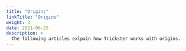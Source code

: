 ```yaml
---
title: "Origins"
linkTitle: "Origins"
weight: 3
date: 2021-06-25
description: >
  The following articles exlpain how Trickster works with origins. 
---
```







